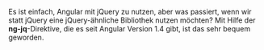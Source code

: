 Es ist einfach, Angular mit jQuery zu nutzen, aber was passiert, wenn wir statt jQuery eine jQuery-ähnliche Bibliothek nutzen möchten? Mit Hilfe der __ng-jq__-Direktive, die es seit Angular Version 1.4 gibt, ist das sehr bequem geworden.
